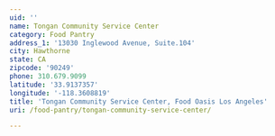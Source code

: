 ```yaml
---
uid: ''
name: Tongan Community Service Center
category: Food Pantry
address_1: '13030 Inglewood Avenue, Suite.104'
city: Hawthorne
state: CA
zipcode: '90249'
phone: 310.679.9099
latitude: '33.9137357'
longitude: '-118.3608819'
title: 'Tongan Community Service Center, Food Oasis Los Angeles'
uri: /food-pantry/tongan-community-service-center/

---
```

